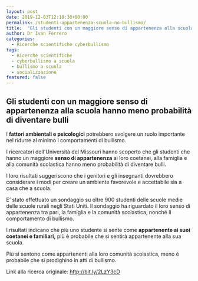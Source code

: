 ```yaml
---
layout: post
date: 2019-12-03T12:18:38+00:00
permalink: /studenti-appartenenza-scuola-no-bullismo/
title:  "Gli studenti con un maggiore senso di appartenenza alla scuola hanno meno probabilità di diventare bulli"
author: Dr Ivan Ferrero
categories:
  - Ricerche scientifiche cyberbullismo
tags:
  - Ricerche scientifiche
  - cyberbullismo a scuola
  - bullismo a scuola
  - socializzazione
featured: false
---
```


## Gli studenti con un maggiore senso di appartenenza alla scuola hanno meno probabilità di diventare bulli

I **fattori ambientali e psicologici** potrebbero svolgere un ruolo importante nel ridurre al minimo i comportamenti di bullismo.

I ricercatori dell'Università del Missouri hanno scoperto che gli studenti che hanno un maggiore **senso di appartenenza** ai loro coetanei, alla famiglia e alla comunità scolastica hanno meno probabilità di diventare bulli.

I loro risultati suggeriscono che i genitori e gli insegnanti dovrebbero considerare i modi per creare un ambiente favorevole e accettabile sia a casa che a scuola.

E’ stato effettuato un sondaggio su oltre 900 studenti delle scuole medie delle scuole rurali negli Stati Uniti.
Il sondaggio ha riguardato il loro senso di appartenenza tra pari, la famiglia e la comunità scolastica, nonché il comportamento di bullismo.

I risultati indicano che più uno studente si sente come **appartenente ai suoi coetanei e familiari,** più è probabile che si sentirà appartenente alla sua scuola.

Più si sentono come appartenenti alla loro comunità scolastica, meno è probabile che si prodighino in atti di bullismo.

Link alla ricerca originale: http://bit.ly/2LzY3cD
